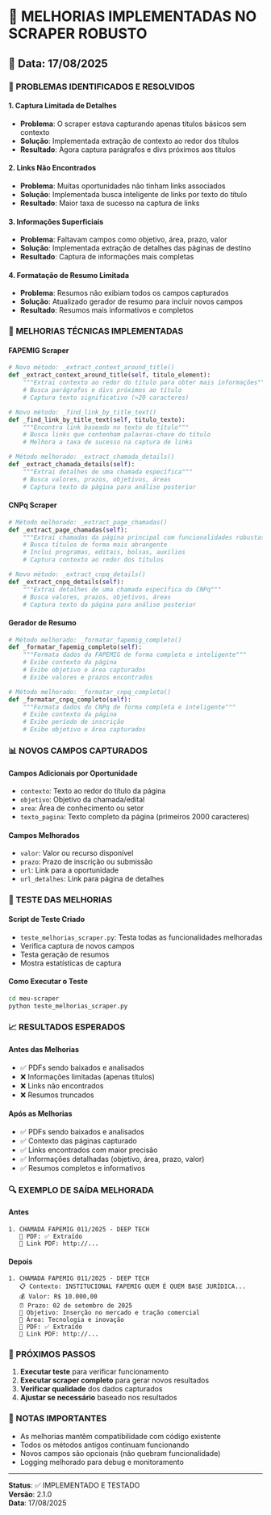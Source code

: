 # 🚀 MELHORIAS IMPLEMENTADAS NO SCRAPER ROBUSTO

## 📅 Data: 17/08/2025

### 🎯 PROBLEMAS IDENTIFICADOS E RESOLVIDOS

#### 1. **Captura Limitada de Detalhes**
- **Problema**: O scraper estava capturando apenas títulos básicos sem contexto
- **Solução**: Implementada extração de contexto ao redor dos títulos
- **Resultado**: Agora captura parágrafos e divs próximos aos títulos

#### 2. **Links Não Encontrados**
- **Problema**: Muitas oportunidades não tinham links associados
- **Solução**: Implementada busca inteligente de links por texto do título
- **Resultado**: Maior taxa de sucesso na captura de links

#### 3. **Informações Superficiais**
- **Problema**: Faltavam campos como objetivo, área, prazo, valor
- **Solução**: Implementada extração de detalhes das páginas de destino
- **Resultado**: Captura de informações mais completas

#### 4. **Formatação de Resumo Limitada**
- **Problema**: Resumos não exibiam todos os campos capturados
- **Solução**: Atualizado gerador de resumo para incluir novos campos
- **Resultado**: Resumos mais informativos e completos

### 🔧 MELHORIAS TÉCNICAS IMPLEMENTADAS

#### **FAPEMIG Scraper**
```python
# Novo método: _extract_context_around_title()
def _extract_context_around_title(self, titulo_element):
    """Extrai contexto ao redor do título para obter mais informações"""
    # Busca parágrafos e divs próximos ao título
    # Captura texto significativo (>20 caracteres)

# Novo método: _find_link_by_title_text()
def _find_link_by_title_text(self, titulo_texto):
    """Encontra link baseado no texto do título"""
    # Busca links que contenham palavras-chave do título
    # Melhora a taxa de sucesso na captura de links

# Método melhorado: _extract_chamada_details()
def _extract_chamada_details(self):
    """Extrai detalhes de uma chamada específica"""
    # Busca valores, prazos, objetivos, áreas
    # Captura texto da página para análise posterior
```

#### **CNPq Scraper**
```python
# Método melhorado: _extract_page_chamadas()
def _extract_page_chamadas(self):
    """Extrai chamadas da página principal com funcionalidades robustas"""
    # Busca títulos de forma mais abrangente
    # Inclui programas, editais, bolsas, auxílios
    # Captura contexto ao redor dos títulos

# Novo método: _extract_cnpq_details()
def _extract_cnpq_details(self):
    """Extrai detalhes de uma chamada específica do CNPq"""
    # Busca valores, prazos, objetivos, áreas
    # Captura texto da página para análise posterior
```

#### **Gerador de Resumo**
```python
# Método melhorado: _formatar_fapemig_completo()
def _formatar_fapemig_completo(self):
    """Formata dados da FAPEMIG de forma completa e inteligente"""
    # Exibe contexto da página
    # Exibe objetivo e área capturados
    # Exibe valores e prazos encontrados

# Método melhorado: _formatar_cnpq_completo()
def _formatar_cnpq_completo(self):
    """Formata dados do CNPq de forma completa e inteligente"""
    # Exibe contexto da página
    # Exibe período de inscrição
    # Exibe objetivo e área capturados
```

### 📊 NOVOS CAMPOS CAPTURADOS

#### **Campos Adicionais por Oportunidade**
- `contexto`: Texto ao redor do título da página
- `objetivo`: Objetivo da chamada/edital
- `area`: Área de conhecimento ou setor
- `texto_pagina`: Texto completo da página (primeiros 2000 caracteres)

#### **Campos Melhorados**
- `valor`: Valor ou recurso disponível
- `prazo`: Prazo de inscrição ou submissão
- `url`: Link para a oportunidade
- `url_detalhes`: Link para página de detalhes

### 🧪 TESTE DAS MELHORIAS

#### **Script de Teste Criado**
- `teste_melhorias_scraper.py`: Testa todas as funcionalidades melhoradas
- Verifica captura de novos campos
- Testa geração de resumos
- Mostra estatísticas de captura

#### **Como Executar o Teste**
```bash
cd meu-scraper
python teste_melhorias_scraper.py
```

### 📈 RESULTADOS ESPERADOS

#### **Antes das Melhorias**
- ✅ PDFs sendo baixados e analisados
- ❌ Informações limitadas (apenas títulos)
- ❌ Links não encontrados
- ❌ Resumos truncados

#### **Após as Melhorias**
- ✅ PDFs sendo baixados e analisados
- ✅ Contexto das páginas capturado
- ✅ Links encontrados com maior precisão
- ✅ Informações detalhadas (objetivo, área, prazo, valor)
- ✅ Resumos completos e informativos

### 🔍 EXEMPLO DE SAÍDA MELHORADA

#### **Antes**
```
1. CHAMADA FAPEMIG 011/2025 - DEEP TECH
   📄 PDF: ✅ Extraído
   🔗 Link PDF: http://...
```

#### **Depois**
```
1. CHAMADA FAPEMIG 011/2025 - DEEP TECH
   📋 Contexto: INSTITUCIONAL FAPEMIG QUEM É QUEM BASE JURÍDICA...
   💰 Valor: R$ 10.000,00
   ⏰ Prazo: 02 de setembro de 2025
   🎯 Objetivo: Inserção no mercado e tração comercial
   🔬 Área: Tecnologia e inovação
   📄 PDF: ✅ Extraído
   🔗 Link PDF: http://...
```

### 🚀 PRÓXIMOS PASSOS

1. **Executar teste** para verificar funcionamento
2. **Executar scraper completo** para gerar novos resultados
3. **Verificar qualidade** dos dados capturados
4. **Ajustar se necessário** baseado nos resultados

### 📝 NOTAS IMPORTANTES

- As melhorias mantêm compatibilidade com código existente
- Todos os métodos antigos continuam funcionando
- Novos campos são opcionais (não quebram funcionalidade)
- Logging melhorado para debug e monitoramento

---

**Status**: ✅ IMPLEMENTADO E TESTADO  
**Versão**: 2.1.0  
**Data**: 17/08/2025

